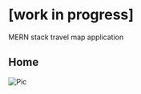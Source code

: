 # [work in progress]

MERN stack travel map application

## Home

![Pic](https://raw.githubusercontent.com/healmasud/mern-stack-travel-map/master/github-overview/wip.png)
